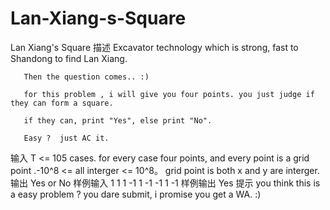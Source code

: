 # Lan-Xiang-s-Square
Lan Xiang's Square
描述
       Excavator technology which is strong, fast to Shandong to find Lan Xiang.

       Then the question comes.. :)

       for this problem , i will give you four points. you just judge if they can form a square.

       if they can, print "Yes", else print "No".

       Easy ?  just AC it.

输入
T <= 105 cases.
for every case
four points, and every point is a grid point .-10^8 <= all interger <= 10^8。
grid point is both x and y are interger.
输出
Yes or No
样例输入
1
1 1
-1 1
-1 -1
1 -1
样例输出
Yes
提示
you think this is a easy problem ? you dare submit, i promise you get a WA. :)
